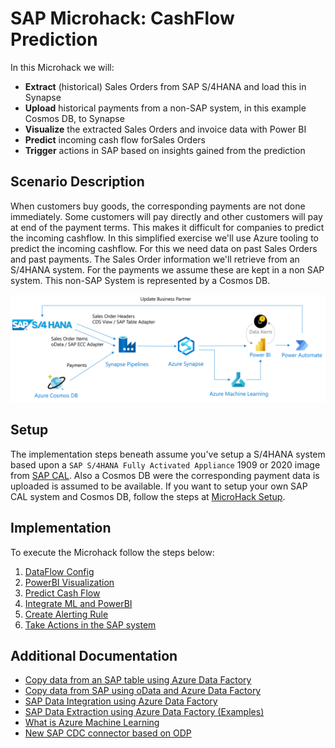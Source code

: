 # SAP Microhack: CashFlow Prediction

In this Microhack we will:

* **Extract** (historical) Sales Orders from SAP S/4HANA and load this in Synapse
* **Upload** historical payments from a non-SAP system, in this example Cosmos DB, to Synapse
* **Visualize** the extracted Sales Orders and invoice data with Power BI
* **Predict** incoming cash flow forSales Orders
* **Trigger** actions in SAP based on insights gained from the prediction

## Scenario Description

When customers buy goods, the corresponding payments are not done immediately. Some customers will pay directly and other customers will pay at end of the payment terms. This makes it difficult for companies to predict the incoming cashflow. In this simplified exercise we'll use Azure tooling to predict the incoming cashflow. For this we need data on past Sales Orders and past payments. The Sales Order information we'll retrieve from an S/4HANA system. For the payments we assume these are kept in a non SAP system. This non-SAP System is represented by a Cosmos DB.

![Scenario Overview](images/overview/ScenarioOverview.png)

## Setup

The implementation steps beneath assume you've setup a S/4HANA system based upon a `SAP S/4HANA Fully Activated Appliance` 1909 or 2020 image from [SAP CAL](http://cal.sap.com). Also a Cosmos DB were the corresponding payment data is uploaded is assumed to be available.
If you want to setup your own SAP CAL system and Cosmos DB, follow the steps at [MicroHack Setup](setup/SAPCALSetup.md).

## Implementation

To execute the Microhack follow the steps below:

1. [DataFlow Config](DataFlowConfig.md)
2. [PowerBI Visualization](PowerBiVisualisation.md)
3. [Predict Cash Flow](PredictIncomingCashflow.md)
4. [Integrate ML and PowerBI](IntegrateMLPowerBI.md)
5. [Create Alerting Rule](CreateAlertingRule.md)
6. [Take Actions in the SAP system](UpdateInformationInSap.md)

## Additional Documentation

* [Copy data from an SAP table using Azure Data Factory](https://docs.microsoft.com/azure/data-factory/connector-sap-table)
* [Copy data from SAP using oData and Azure Data Factory](https://docs.microsoft.com/azure/data-factory/connector-sap-ecc)
* [SAP Data Integration using Azure Data Factory](https://github.com/Azure/Azure-DataFactory/blob/main/whitepaper/SAP%20Data%20Integration%20using%20Azure%20Data%20Factory.pdf)
* [SAP Data Extraction using Azure Data Factory (Examples)](https://github.com/bdelangh/ADF_SAPDataExtraction)
* [What is Azure Machine Learning](https://docs.microsoft.com/azure/machine-learning/overview-what-is-azure-ml)
* [New SAP CDC connector based on ODP](https://techcommunity.microsoft.com/t5/azure-data-factory-blog/announcing-the-upcoming-preview-of-sap-cdc-in-azure-data-factory/ba-p/3420904)

